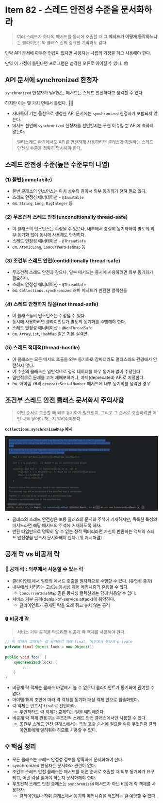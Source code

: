 # Item 82 - 스레드 안전성 수준을 문서화하라

> 여러 스레드가 하나의 메서드를 동시에 호출할 때 **그 메서드가 어떻게 동작하느냐**는 클라이언트와 클래스 간의 중요한 계약과도 같다.

만약 API 문서에 아무런 언급이 없다면 사용자는 나름의 가정을 하고 사용해야 한다.

만약 이 가정이 틀린다면 프로그램은 심각한 오류로 이어질 수 있다. 😰

## **API 문서에 synchronized 한정자**

`synchronized` 한정자가 달려있는 메서드는 스레드 안전하다고 생각할 수 있다.

하지만 이는 몇 가지 면에서 틀렸다. 🙅‍♀️

- 자바독이 기본 옵션으로 생성한 API 문서에는 `synchronized` 한정자가 포함되지 않는다.
- 메서드 선언에 `synchronized` 한정자를 선언할지는 구현 이슈일 뿐 API에 속하지 않는다.

> 멀티스레드 환경에서도 API를 안전하게 사용하려면 클래스가 지원하는 스레드 안전성 수준을 정확히 명시해야 한다.

## **스레드 안전성 수준(높은 수준부터 나열)**

### **(1) 불변(immutabile)**

- 불변 클래스의 인스턴스는 마치 상수와 같아서 외부 동기화가 전혀 필요 없다.
- 스레드 안정성 애너테이션 - `@Immutable`
- ex. `String`, `Long`, `BigInteger` 등

### **(2) 무조건적 스레드 안전(unconditionally thread-safe)**

- 이 클래스의 인스턴스는 수정될 수 있으나, 내부에서 충실히 동기화하여 별도의 외부 동기화 없이 동시에 사용해도 안전하다.
- 스레드 안정성 애너테이션 - `@ThreadSafe`
- ex. `AtomicLong`, `ConcurrentHashMap` 등

### **(3) 조건부 스레드 안전(contiditionally thread-safe)**

- 무조건적 스레드 안전과 같으나, 일부 메서드는 동시에 사용하려면 외부 동기화가 필요하다.
- 스레드 안정성 애너테이션 - `@ThreadSafe`
- ex. `Collections.synchronized` 래퍼 메서드가 반환한 컬렉션들

### **(4) 스레드 안전하지 않음(not thread-safe)**

- 이 클래스들의 인스턴스는 수정될 수 있다.
- 동시에 사용하려면 클라이언트가 별도의 동기화를 수행해야 한다.
- 스레드 안정성 애너테이션 - `@NonThreadSafe`
- ex. `ArrayList`, `HashMap` 같은 기본 컬렉션

### **(5) 스레드 적대적(thread-hostile)**

- 이 클래스는 모든 메서드 호출을 외부 동기화로 감싸더라도 멀티스레드 환경에서 안전하지 않다.
- 이 수준의 클래스는 일반적으로 정적 데이터를 아무 동기화 없이 수정한다.
- 일반적으로 문제를 고쳐 재배포하거나, 자제(deprecated) API로 지정한다.
- ex. 아이템 78의 `generateSerialNumber` 메서드에 내부 동기화를 생략한 경우

## **조건부 스레드 안전 클래스 문서화시 주의사항**

> 어떤 순서로 호출할 때 외부 동기화가 필요한지, 그리고 그 순서로 호출하려면 어떤 락을 얻어야 하는지 알려줘야한다.

**`Collections.synchronizedMap` 예시**

![synchronizedMap](synchronizedMap.png)

- 클래스의 스레드 안전성은 보통 클래스의 문서화 주석에 기재하지만, 독특한 특성의 메서드라면 해당 메서드의 주석에 기재하도록 하자.
- 반환 타입만으로 명확히 알 수 없는 정적 팩터리라면 자신이 반환하는 객체의 스레드 안전성을 반드시 문서화해야 한다. (위 예시처럼)

## **공개 락 vs 비공개 락**

### **🔑 공개 락 : 외부에서 사용할 수 있는 락**

- 클라이언트에서 일련의 메서드 호출을 원자적으로 수행할 수 있다. (유연성 증가)
- 내부에서 처리하는 고성능 동시성 제어 메커니즘과 혼용할 수 없다.
    - `ConcurrentHashMap` 같은 동시성 컬렉션과는 함께 사용할 수 없다.
- 서비스 거부 공격(denial-of-service attack)에 취약하다.
    - 클라이언트가 공개된 락을 오래 쥐고 놓치 않는 공격

### **🔒 비공개 락**

> 서비스 거부 공격을 막으려면 비공개 락 객체를 사용해야 한다.

```java
// 락 객체가 교체되는 걸 방지하기 위해 final, 외부에서 못보게 private
private final Object lock = new Object();

public void foo() {
    synchronized(lock) {
        ...
    }
}
```
- 비공개 락 객체는 클래스 바깥에서 볼 수 없으니 클라이언트가 동기화에 관여할 수 없다.
- 아이템 15의 조언에 따라 락 객체를 동기화 대상 객체 안으로 캡슐화했다.
- 락 객체는 반드시 `final`로 선언하라.
    - 우연히라도 락 객체가 교체되는 일을 예방해준다.
- 비공개 락 객체 관용구는 무조건적 스레드 안전 클래스에서만 사용할 수 있다.
    - 조건부 스레드 안전 클래스에서는 특정 호출 순서에 필요한 락이 무엇인지 클라이언트에게 알려줘야 하므로 사용할 수 없다.

## **💡 핵심 정리**
- 모든 클래스는 스레드 안정성 정보를 명확하게 문서화해야 한다.
- synchronized 한정자는 문서화와 관련이 없다.
- 조건부 스레드 안전 클래스는 메서드를 어떤 순서로 호출할 때 외부 동기화가 요구되고, 어떤 락을 얻어야 하는지 문서화해야 한다.
- 무조건적 스레드 안전 클래스는 `synchronized` 메서드가 아닌 비공개 락 객체를 사용하자.
    - 클라이언트나 하위 클래스에서 동기화 메커니즘을 깨뜨리는 걸 예방할 수 있다.
